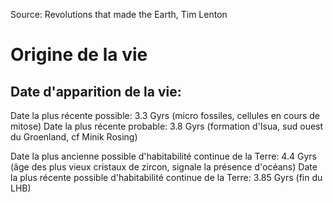 Source: Revolutions that made the Earth, Tim Lenton

# Origine de la vie

## Date d'apparition de la vie: 

Date la plus récente possible: 3.3 Gyrs (micro fossiles, cellules en cours de mitose)
Date la plus récente probable: 3.8 Gyrs (formation d'Isua, sud ouest du Groenland, cf Minik Rosing)

Date la plus ancienne possible d'habitabilité continue de la Terre: 4.4 Gyrs (âge des plus vieux cristaux de zircon, signale la présence d'océans)
Date la plus récente possible d'habitabilité continue de la Terre: 3.85 Gyrs (fin du LHB)
